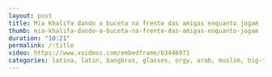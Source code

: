 ```yaml
---
layout: post
title: Mia Khalifa dando a buceta na frente das amigas enquanto jogam
thumb: mia-khalifa-dando-a-buceta-na-frente-das-amigas-enquanto-jogam
duration: "10:21"
permalink: /:title
video: https://www.xvideos.com/embedframe/63446971
categories: latina, latin, bangbros, glasses, orgy, arab, muslim, big-tits, gostosa, specs, gamer, video-games, bang-bros, gros-seins, tetas-grandes, gamer-girl, rachel-rose, mia-khalifa, tiffany-valentine, mk13976
---
```

